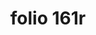 ---
layout: edition
title: folio 161r
manuscript: Turin, Biblioteca Nazionale, MS N.III.19
sigla: T
iip: t161r.tif
milestone: 321
---